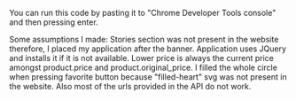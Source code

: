 You can run this code by pasting it to "Chrome Developer Tools console" and then pressing enter.

Some assumptions I made:
Stories section was not present in the website therefore, I placed my application after the banner.
Application uses JQuery and installs it if it is not available.
Lower price is always the current price amongst product.price and product.original_price.
I filled the whole circle when pressing favorite button because "filled-heart" svg was not present in the website. Also most of the urls provided in the API do not work.
